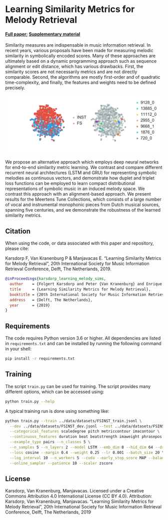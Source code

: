 # Learning Similarity Metrics for Melody Retrieval

#### [Full paper](); [Supplementary material](https://github.com/fbkarsdorp/melodic-similarity/blob/master/Karsdorp_ISMIR2019_SI.pdf)


Similarity measures are indispensable in music information retrieval. In recent years,
various proposals have been made for measuring melodic similarity in symbolically encoded
scores. Many of these approaches are ultimately based on a dynamic programming approach
such as sequence alignment or edit distance, which has various drawbacks. First, the
similarity scores are not necessarily metrics and are not directly comparable. Second, the
algorithms are mostly first-order and of quadratic time-complexity, and finally, the
features and weights need to be defined precisely. 

![](melody-space.png)

We propose an alternative approach
which employs deep neural networks for end-to-end similarity metric learning. We contrast
and compare different recurrent neural architectures (LSTM and GRU) for representing
symbolic melodies as continuous vectors, and demonstrate how duplet and triplet loss
functions can be employed to learn compact distributional representations of symbolic
music in an induced melody space. We contrast this approach with an alignment-based
approach. We present results for the Meertens Tune Collections, which consists of a large
number of vocal and instrumental monophonic pieces from Dutch musical sources, spanning
five centuries, and we demonstrate the robustness of the learned similarity metrics.

## Citation

When using the code, or data associated with this paper and repository, please cite:

Karsdorp F, Van Kranenburg P & Manjavacas E. “Learning Similarity Metrics for Melody
Retrieval”, 20th International Society for Music Information Retrieval Conference, Delft,
The Netherlands, 2019. 

``` bibtex
@inProceedings{karsdorp_learning_melody_sims,
  author    = {Folgert Karsdorp and Peter {Van Kranenburg} and Enrique Manjavacas},
  title     = {Learning Similarity Metrics for Melody Retrieval},
  booktitle = {20th International Society for Music Information Retrieval Conference},
  address   = {Delft, The Netherlands},
  year      = {2019}
}
```

## Requirements

The code requires Python version 3.6 or higher. All dependencies are listed in
`requirements.txt` and can be installed by running the following command in your shell:

``` bash
pip install -r requirements.txt
```

## Training

The script `train.py` can be used for training. The script provides many different
options, which can be accessed using:

``` bash
python train.py --help
```

A typical training run is done using something like:

``` bash
python train.py --train ../data/datasets/FSINST_train.jsonl \
  --dev ../data/datasets/FSINST_dev.jsonl --test ../data/datasets/FSINST_test.jsonl \
  --categorical_features scaledegree pitch metriccontour imacontour \
  --continuous_features duration beat beatstrength imaweight phrasepos \
  --example_type pairs --n_classes 5 \
  --n_samples 5 --n_layers 2 --model LSTM --emb_dim 8 --hid_dim 64 --dropout 0.5 \
  --loss cosine --margin 0.4 --weight 0.25 --lr 0.001 --batch_size 20 \
  --log_interval 10 --n_workers 5 --cuda --early_stop_score MAP --balanced_batch_sampler \
  --online_sampler --patience 10 --scaler zscore 
```

## License

Karsdorp, Van Kranenburg, Manjavacas.  Licensed under a Creative Commons Attribution 4.0
International License (CC BY 4.0). Attribution: Karsdorp, Van Kranenburg,
Manjavacas. “Learning Similarity Metrics for Melody Retrieval”, 20th International Society
for Music Information Retrieval Conference, Delft, The Netherlands, 2019

